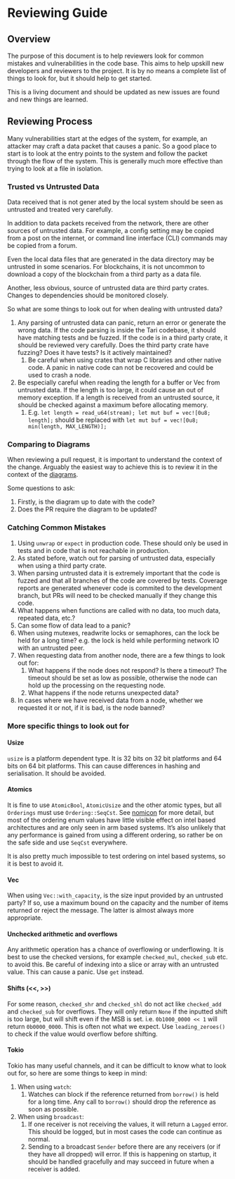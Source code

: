 # Reviewing Guide

## Overview
The purpose of this document is to help reviewers look for common mistakes and vulnerabilities in the code base. This aims
to help upskill new developers and reviewers to the project. It is by no means a complete list of things to look for, but
it should help to get started.

This is a living document and should be updated as new issues are found and new things are learned.

## Reviewing Process

Many vulnerabilities start at the edges of the system, for example, an attacker may craft a data packet that causes a panic.
So a good place to start is to look at the entry points to the system and follow the packet through the flow of the system. 
This is generally much more effective than trying to look at a file in isolation. 

### Trusted vs Untrusted Data
Data received that is not gener
ated by the local system should be seen as untrusted and treated very carefully.

In addition to data packets received from the network, there are other sources of untrusted data. For example, a config 
setting may be copied from a post on the internet, or command line interface (CLI) commands may be copied from a forum.

Even the local data files that are generated in the data directory may be untrusted in some scenarios. For blockchains, it 
is not uncommon to download a copy of the blockchain from a third party as a data file. 

Another, less obvious, source of untrusted data are third party crates. Changes to dependencies should be monitored closely.

So what are some things to look out for when dealing with untrusted data?
1. Any parsing of untrusted data can panic, return an error or generate the wrong data. If the code parsing is inside the
Tari codebase, it should have matching tests and be fuzzed. If the code is in a third party crate, it should be reviewed very
carefully. Does the third party crate have fuzzing? Does it have tests? Is it actively maintained? 
    1. Be careful when using crates that wrap C libraries and other native code. A panic in native code can not be recovered 
and could be used to crash a node.
2. Be especially careful when reading the length for a buffer or Vec from untrusted data. If the length is too large, it could
cause an out of memory exception. If a length is received from an untrusted source, it should be checked against a maximum before allocating memory.
   1. E.g. `let length = read_u64(stream); let mut buf = vec![0u8; length];` should be replaced with `let mut buf = vec![0u8; min(length, MAX_LENGTH)];`


### Comparing to Diagrams
When reviewing a pull request, it is important to understand the context of the change. Arguably the easiest way to
achieve this is to review it in the context of the [diagrams](todo). 

Some questions to ask:

1. Firstly, is the diagram up to date with the code?
2. Does the PR require the diagram to be updated?

### Catching Common Mistakes
1. Using `unwrap` or `expect` in production code. These should only be used in tests and in code that is not reachable in production.
2. As stated before, watch out for parsing of untrusted data, especially when using a third party crate.
3. When parsing untrusted data it is extremely important that the code is fuzzed and that all branches of the code are covered by tests. Coverage reports are generated whenever code is commited to the development branch, but
PRs will need to be checked manually if they change this code.
4. What happens when functions are called with no data, too much data, repeated data, etc.?
5. Can some flow of data lead to a panic?
6. When using mutexes, readwrite locks or semaphores, can the lock be held for a long time? e.g. the lock is held while performing network IO with an untrusted peer.
7. When requesting data from another node, there are a few things to look out for:
   1. What happens if the node does not respond? Is there a timeout? The timeout should be set as low as possible, otherwise 
the node can hold up the processing on the requesting node.
   2. What happens if the node returns unexpected data?
8. In cases where we have received data from a node, whether we requested it or not, if it is bad, is the node banned?


### More specific things to look out for

#### Usize
`usize` is a platform dependent type. It is 32 bits on 32 bit platforms and 64 bits on 64 bit platforms. This can cause 
differences in hashing and serialisation. It should be avoided.

#### Atomics
It is fine to use `AtomicBool`, `AtomicUsize` and the other atomic types, but all `Orderings` must use `Ordering::SeqCst`.
See [nomicon](https://doc.rust-lang.org/nomicon/atomics.html) for more detail, but most of the ordering enum values have little visible effect on intel based architectures 
and are only seen in arm based systems. It’s also unlikely that any performance is gained from using a different ordering, so rather be on the safe side and use `SeqCst` everywhere.

It is also pretty much impossible to test ordering on intel based systems, so it is best to avoid it.

#### Vec
When using `Vec::with_capacity`, is the size input provided by an untrusted party? If so, use a maximum bound on the capacity and the number of items returned or reject the message. The latter is almost always more appropriate. 

#### Unchecked arithmetic and overflows
Any arithmetic operation has a chance of overflowing or underflowing. It is best to use the checked versions, for example `checked_mul`, `checked_sub` etc. to avoid this.
Be careful of indexing into a slice or array with an untrusted value. This can cause a panic. Use `get` instead.

#### Shifts (<<, >>)
For some reason, `checked_shr` and `checked_shl` do not act like `checked_add` and `checked_sub` for overflows. They will only return `None` if the inputted shift is too large, but will 
shift even if the MSB is set. i.e. `0b1000_0000 << 1` will return `0b0000_0000`. This is often not what we expect. Use `leading_zeroes()` to check if the value would overflow before shifting.

#### Tokio
Tokio has many useful channels, and it can be difficult to know what to look out for, so here are some things to keep in mind:
1. When using `watch`:
   1. Watches can block if the reference returned from `borrow()` is held for a long time. Any call to `borrow()` should drop the reference as soon as possible.
2. When using `broadcast`:
   1. If one receiver is not receiving the values, it will return a `Lagged` error. This should be logged, but in most cases the code can continue as normal.
   2. Sending to a broadcast `Sender` before there are any receivers (or if they have all dropped) will error. If this is happening on startup, it should be 
handled gracefully and may succeed in future when a receiver is added.

